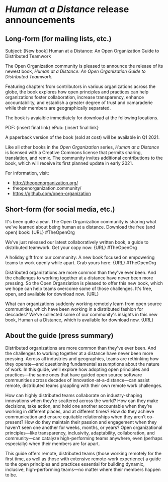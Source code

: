 # *Human at a Distance* release announcements

## Long-form (for mailing lists, etc.)

Subject: [New book] Human at a Distance: An Open Organization Guide to Distributed Teamwork

The Open Organization community is pleased to announce the release of its newest book, *Human at a Distance: An Open Organization Guide to Distributed Teamwork.*

Featuring chapters from contributors in various organizations across the globe, the book explores how open principles and practices can help organizations foster collaboration, increase transparency, enhance accountability, and establish a greater degree of trust and camaraderie while their members are geographically separated.

The book is avaialble immediately for download at the following locations.

PDF: {insert final link}
ePub: {insert final link}

A paperback version of the book (sold at cost) will be available in Q1 2021.

Like all other books in the *Open Organization* series, *Human at a Distance* is licensed with a Creative Commons license that permits sharing, translation, and remix. The community invites additional contributions to the book, which will receive its first planned update in early 2021.

For information, visit:

- http://theopenorganization.org/
- theopenorganization.community/
- https://github.com/open-organization

## Short-form (for social media, etc.)

It's been quite a year. The Open Organization community is sharing what we've learned about being human at a distance. Download the free (and open) book: {URL} #TheOpenOrg

We've just released our latest collaboratively written book, a guide to distributed teamwork. Get your copy now: {URL} #TheOpenOrg

A holiday gift from our community: A new book focused on empowering teams to work openly while apart. Grab yours here: {URL} #TheOpenOrg

Distributed organizations are more common than they've ever been. And the challenges to working together at a distance have never been more pressing. So the Open Organziation is pleased to offer this new book, which we hope can help teams overcome some of those challenges. It's free, open, and available for download now. {URL}

What can organizations suddenly working remotely learn from open source communities, which have been working in a distributed fashion for deccades? We've collected some of our community's insights in this new book, Human at a Distance, which is available for download now. {URL}

## About the guide (press summary)
Distributed organizations are more common than they've ever been. And the challenges to working together at a distance have never been more pressing. Across all industries and geographies, teams are rethinking how they operate—and questioning fundamental assumptions about the nature of work. In this guide, we’ll explore how adopting open principles and practices—the same ones that have guided open source software communities across decades of innovation-at-a-distance—can assist remote, distributed teams grappling with their own remote work challenges.

How can highly distributed teams collaborate on industry-shaping innovations when they’re scattered across the world? How can they make decisions, take action, and hold one another accountable when they’re working in different places, and at different times? How do they achieve communication and ensure equitable relationships when they aren’t co-present? How do they maintain their passion and engagement when they haven’t seen one another for weeks, months, or years? Open organizational principles—like transparency, inclusivity, adaptability, collaboration, and community—can catalyze high-performing teams anywhere, even (perhaps especially) when their members are far apart.

This guide offers remote, distributed teams (those working remotely for the first time, as well as those with extensive remote-work experience) a guide to the open principles and practices essential for building dynamic, inclusive, high-performing teams—no matter where their members happen to be.

